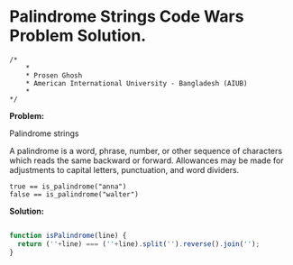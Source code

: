 # Palindrome Strings Code Wars Problem Solution.

```
/*
    *
    * Prosen Ghosh
    * American International University - Bangladesh (AIUB)
    *
*/
```

**Problem:**

Palindrome strings

A palindrome is a word, phrase, number, or other sequence of characters which reads the same backward or forward. Allowances may be made for adjustments to capital letters, punctuation, and word dividers.

```
true == is_palindrome("anna")
false == is_palindrome("walter")

```

**Solution:**

```javascript

function isPalindrome(line) {
  return (''+line) === (''+line).split('').reverse().join('');
}

```